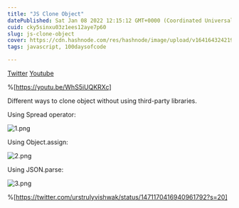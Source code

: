 ```yaml
---
title: "JS Clone Object"
datePublished: Sat Jan 08 2022 12:15:12 GMT+0000 (Coordinated Universal Time)
cuid: cky5sinxu03z1ees12aye7p60
slug: js-clone-object
cover: https://cdn.hashnode.com/res/hashnode/image/upload/v1641643242193/110mO4ZHF.png
tags: javascript, 100daysofcode

---
```


 [Twitter](https://twitter.com/urstrulyvishwak/status/1471170416940961792?s=20)   [Youtube](https://youtu.be/WhS5iUQKRXc) 


%[https://youtu.be/WhS5iUQKRXc]


Different ways to clone object without using third-party libraries.

Using Spread operator:

![1.png](https://cdn.hashnode.com/res/hashnode/image/upload/v1641643424409/0LnZtBsCFW.png)

Using Object.assign:

![2.png](https://cdn.hashnode.com/res/hashnode/image/upload/v1641643523942/6CJNvbba1.png)

Using JSON.parse:

![3.png](https://cdn.hashnode.com/res/hashnode/image/upload/v1641643534248/zI1PvOd7d.png)


%[https://twitter.com/urstrulyvishwak/status/1471170416940961792?s=20]
